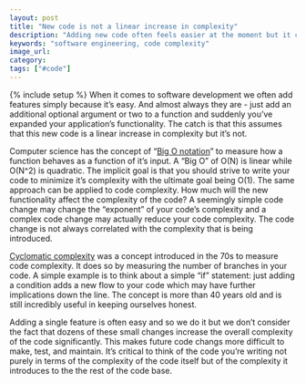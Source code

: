 ```yaml
---
layout: post
title: "New code is not a linear increase in complexity"
description: "Adding new code often feels easier at the moment but it can significantly increase the branching, and thus complexity, of your code."
keywords: "software engineering, code complexity"
image_url:
category:
tags: ["#code"]
---
```

{% include setup %}
When it comes to software development we often add features simply because it’s easy. And almost always they are - just add an additional optional argument or two to a function and suddenly you’ve expanded your application’s functionality. The catch is that this assumes that this new code is a linear increase in complexity but it’s not.

Computer science has the concept of “[Big O notation](https://en.wikipedia.org/wiki/Big_O_notation)” to measure how a function behaves as a function of it’s input. A “Big O” of O(N) is linear while O(N^2) is quadratic. The implicit goal is that you should strive to write your code to minimize it’s complexity with the ultimate goal being O(1). The same approach can be applied to code complexity. How much will the new functionality affect the complexity of the code? A seemingly simple code change may change the “exponent” of your code’s complexity and a complex code change may actually reduce your code complexity. The code change is not always correlated with the complexity that is being introduced.

[Cyclomatic complexity](https://en.wikipedia.org/wiki/Cyclomatic_complexity) was a concept introduced in the 70s to measure code complexity. It does so by measuring the number of branches in your code. A simple example is to think about a simple “if” statement: just adding a condition adds a new flow to your code which may have further implications down the line. The concept is more than 40 years old and is still incredibly useful in keeping ourselves honest.

Adding a single feature is often easy and so we do it but we don’t consider the fact that dozens of these small changes increase the overall complexity of the code significantly. This makes future code changs more difficult to make, test, and maintain. It’s critical to think of the code you’re writing not purely in terms of the complexity of the code itself but of the complexity it introduces to the the rest of the code base.
